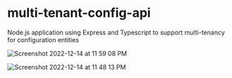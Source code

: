 # multi-tenant-config-api
Node.js application using Express and Typescript to support multi-tenancy for configuration entities



![Screenshot 2022-12-14 at 11 59 08 PM](https://user-images.githubusercontent.com/8246183/207646244-d055e799-4c26-4bc7-8c77-a3b4b586e494.png)


![Screenshot 2022-12-14 at 11 48 13 PM](https://user-images.githubusercontent.com/8246183/207646401-28dbfbf2-21e6-4952-9b6d-edac2af13321.png)
